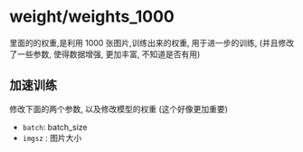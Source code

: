 ﻿# weight/weights_1000

里面的的权重,是利用 1000 张图片,训练出来的权重, 用于进一步的训练, (并且修改了一些参数, 使得数据增强, 更加丰富, 不知道是否有用)

## 加速训练

修改下面的两个参数, 以及修改模型的权重 (这个好像更加重要)

- `batch`: batch_size
- `imgsz` : 图片大小
